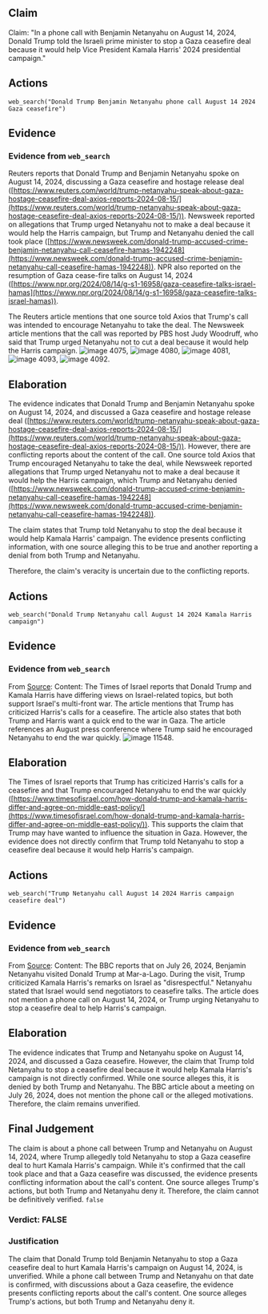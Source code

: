## Claim
Claim: "In a phone call with Benjamin Netanyahu on August 14, 2024, Donald Trump told the Israeli prime minister to stop a Gaza ceasefire deal because it would help Vice President Kamala Harris' 2024 presidential campaign."

## Actions
```
web_search("Donald Trump Benjamin Netanyahu phone call August 14 2024 Gaza ceasefire")
```

## Evidence
### Evidence from `web_search`
Reuters reports that Donald Trump and Benjamin Netanyahu spoke on August 14, 2024, discussing a Gaza ceasefire and hostage release deal ([https://www.reuters.com/world/trump-netanyahu-speak-about-gaza-hostage-ceasefire-deal-axios-reports-2024-08-15/](https://www.reuters.com/world/trump-netanyahu-speak-about-gaza-hostage-ceasefire-deal-axios-reports-2024-08-15/)). Newsweek reported on allegations that Trump urged Netanyahu not to make a deal because it would help the Harris campaign, but Trump and Netanyahu denied the call took place ([https://www.newsweek.com/donald-trump-accused-crime-benjamin-netanyahu-call-ceasefire-hamas-1942248](https://www.newsweek.com/donald-trump-accused-crime-benjamin-netanyahu-call-ceasefire-hamas-1942248)). NPR also reported on the resumption of Gaza cease-fire talks on August 14, 2024 ([https://www.npr.org/2024/08/14/g-s1-16958/gaza-ceasefire-talks-israel-hamas](https://www.npr.org/2024/08/14/g-s1-16958/gaza-ceasefire-talks-israel-hamas)).

The Reuters article mentions that one source told Axios that Trump's call was intended to encourage Netanyahu to take the deal. The Newsweek article mentions that the call was reported by PBS host Judy Woodruff, who said that Trump urged Netanyahu not to cut a deal because it would help the Harris campaign. ![image 4075](media/2025-08-23_00-46-1755909974-533843.jpg), ![image 4080](media/2025-08-23_00-46-1755909982-447907.jpg), ![image 4081](media/2025-08-23_00-46-1755909983-160119.jpg), ![image 4093](media/2025-08-23_00-46-1755909991-227394.jpg), ![image 4092](media/2025-08-23_00-46-1755909989-387454.jpg).


## Elaboration
The evidence indicates that Donald Trump and Benjamin Netanyahu spoke on August 14, 2024, and discussed a Gaza ceasefire and hostage release deal ([https://www.reuters.com/world/trump-netanyahu-speak-about-gaza-hostage-ceasefire-deal-axios-reports-2024-08-15/](https://www.reuters.com/world/trump-netanyahu-speak-about-gaza-hostage-ceasefire-deal-axios-reports-2024-08-15/)). However, there are conflicting reports about the content of the call. One source told Axios that Trump encouraged Netanyahu to take the deal, while Newsweek reported allegations that Trump urged Netanyahu not to make a deal because it would help the Harris campaign, which Trump and Netanyahu denied ([https://www.newsweek.com/donald-trump-accused-crime-benjamin-netanyahu-call-ceasefire-hamas-1942248](https://www.newsweek.com/donald-trump-accused-crime-benjamin-netanyahu-call-ceasefire-hamas-1942248)).

The claim states that Trump told Netanyahu to stop the deal because it would help Kamala Harris' campaign. The evidence presents conflicting information, with one source alleging this to be true and another reporting a denial from both Trump and Netanyahu.

Therefore, the claim's veracity is uncertain due to the conflicting reports.


## Actions
```
web_search("Donald Trump Netanyahu call August 14 2024 Kamala Harris campaign")
```

## Evidence
### Evidence from `web_search`
From [Source](https://www.timesofisrael.com/how-donald-trump-and-kamala-harris-differ-and-agree-on-middle-east-policy/): 
Content: The Times of Israel reports that Donald Trump and Kamala Harris have differing views on Israel-related topics, but both support Israel's multi-front war. The article mentions that Trump has criticized Harris's calls for a ceasefire. The article also states that both Trump and Harris want a quick end to the war in Gaza. The article references an August press conference where Trump said he encouraged Netanyahu to end the war quickly. ![image 11548](media/2025-08-31_10-33-1756636396-242890.jpg).


## Elaboration
The Times of Israel reports that Trump has criticized Harris's calls for a ceasefire and that Trump encouraged Netanyahu to end the war quickly ([https://www.timesofisrael.com/how-donald-trump-and-kamala-harris-differ-and-agree-on-middle-east-policy/](https://www.timesofisrael.com/how-donald-trump-and-kamala-harris-differ-and-agree-on-middle-east-policy/)). This supports the claim that Trump may have wanted to influence the situation in Gaza. However, the evidence does not directly confirm that Trump told Netanyahu to stop a ceasefire deal because it would help Harris's campaign.


## Actions
```
web_search("Trump Netanyahu call August 14 2024 Harris campaign ceasefire deal")
```

## Evidence
### Evidence from `web_search`
From [Source](https://www.bbc.com/news/articles/czq6v9jx939o): 
Content: The BBC reports that on July 26, 2024, Benjamin Netanyahu visited Donald Trump at Mar-a-Lago. During the visit, Trump criticized Kamala Harris's remarks on Israel as "disrespectful." Netanyahu stated that Israel would send negotiators to ceasefire talks. The article does not mention a phone call on August 14, 2024, or Trump urging Netanyahu to stop a ceasefire deal to help Harris's campaign.


## Elaboration
The evidence indicates that Trump and Netanyahu spoke on August 14, 2024, and discussed a Gaza ceasefire. However, the claim that Trump told Netanyahu to stop a ceasefire deal because it would help Kamala Harris's campaign is not directly confirmed. While one source alleges this, it is denied by both Trump and Netanyahu. The BBC article about a meeting on July 26, 2024, does not mention the phone call or the alleged motivations. Therefore, the claim remains unverified.


## Final Judgement
The claim is about a phone call between Trump and Netanyahu on August 14, 2024, where Trump allegedly told Netanyahu to stop a Gaza ceasefire deal to hurt Kamala Harris's campaign. While it's confirmed that the call took place and that a Gaza ceasefire was discussed, the evidence presents conflicting information about the call's content. One source alleges Trump's actions, but both Trump and Netanyahu deny it. Therefore, the claim cannot be definitively verified. `false`

### Verdict: FALSE

### Justification
The claim that Donald Trump told Benjamin Netanyahu to stop a Gaza ceasefire deal to hurt Kamala Harris's campaign on August 14, 2024, is unverified. While a phone call between Trump and Netanyahu on that date is confirmed, with discussions about a Gaza ceasefire, the evidence presents conflicting reports about the call's content. One source alleges Trump's actions, but both Trump and Netanyahu deny it.
